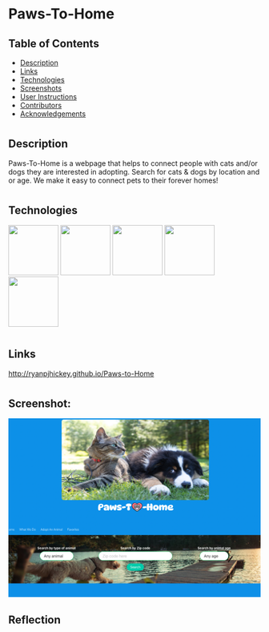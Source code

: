 # Paws-To-Home

## Table of Contents

- [Description](#Description)
- [Links](#Links)
- [Technologies](#Technologies)
- [Screenshots](#Screenshots)
- [User Instructions](#User-Instructions)
- [Contributors](#Contributors)
- [Acknowledgements](#Acknowledgements)

#

## Description

Paws-To-Home is a webpage that helps to connect people with cats and/or dogs they are interested in adopting. Search for cats & dogs by location and or age. We make it easy to connect pets to their forever homes!

#

## Technologies

<!-- html -->
<img src="https://www.logolynx.com/images/logolynx/s_1a/1a6dec46e15b0c11c178b4c7d1efd937.png" width="100" height="100">
<!-- CSS -->
<img src="https://www.logolynx.com/images/logolynx/s_3b/3b9d42a73e06ccac04deb9073e5235ba.png" width="100" height="100">
<!-- Javascript -->
<img src="https://upload.wikimedia.org/wikipedia/commons/thumb/9/99/Unofficial_JavaScript_logo_2.svg/512px-Unofficial_JavaScript_logo_2.svg.png?20141107110902>" width="100" height="100">
<!-- jquery -->
<img src="https://www.logolynx.com/images/logolynx/s_7c/7cd9586a595db92320ebf7beab22a7af.png" width="100" height="100">
<!-- bulma -->
<img src="https://logosandtypes.com/wp-content/uploads/2020/11/bulma.svg" width="100" height="100">

<!--  -->

#

## Links

http://ryanpjhickey.github.io/Paws-to-Home

#

## Screenshot:

![image](./assets/images/p2h.png)

## Reflection
